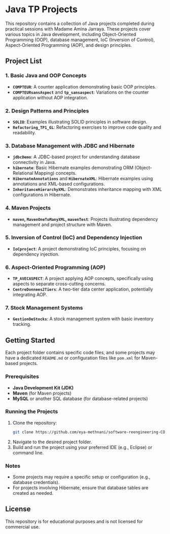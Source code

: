# Java TP Projects

This repository contains a collection of Java projects completed during practical sessions with Madame Amina Jarraya. These projects cover various topics in Java development, including Object-Oriented Programming (OOP), database management, IoC (Inversion of Control), Aspect-Oriented Programming (AOP), and design principles.

## Project List

### 1. Basic Java and OOP Concepts
- **`COMPTEUR`**: A counter application demonstrating basic OOP principles.
- **`COMPTEURsansAspect`** and **`tp_sansaspect`**: Variations on the counter application without AOP integration.

### 2. Design Patterns and Principles
- **`SOLID`**: Examples illustrating SOLID principles in software design.
- **`Refactoring_TP1_GL`**: Refactoring exercises to improve code quality and readability.

### 3. Database Management with JDBC and Hibernate
- **`jdbcDemo`**: A JDBC-based project for understanding database connectivity in Java.
- **`hibernate`**: Basic Hibernate examples demonstrating ORM (Object-Relational Mapping) concepts.
- **`HibernateAnnotations`** and **`HibernateXML`**: Hibernate examples using annotations and XML-based configurations.
- **`InheritanceHierarchyXML`**: Demonstrates inheritance mapping with XML configurations in Hibernate.

### 4. Maven Projects
- **`maven`, `MavenOneToManyXML`, `mavenTest`**: Projects illustrating dependency management and project structure with Maven.

### 5. Inversion of Control (IoC) and Dependency Injection
- **`IoCproject`**: A project demonstrating IoC principles, focusing on dependency injection.

### 6. Aspect-Oriented Programming (AOP)
- **`TP_AVECASPECT`**: A project applying AOP concepts, specifically using aspects to separate cross-cutting concerns.
- **`CentreDonnees2Tiers`**: A two-tier data center application, potentially integrating AOP.

### 7. Stock Management Systems
- **`GestionDeStocks`**: A stock management system with basic inventory tracking.

## Getting Started

Each project folder contains specific code files, and some projects may have a dedicated `README.md` or configuration files like `pom.xml` for Maven-based projects.

### Prerequisites

- **Java Development Kit (JDK)**
- **Maven** (for Maven projects)
- **MySQL** or another SQL database (for database-related projects)

### Running the Projects

1. Clone the repository:
   ```bash
   git clone https://github.com/eya-methnani/software-reengineering-COURSE.git
   ```
2. Navigate to the desired project folder.
3. Build and run the project using your preferred IDE (e.g., Eclipse) or command line.

### Notes

- Some projects may require a specific setup or configuration (e.g., database credentials).
- For projects involving Hibernate, ensure that database tables are created as needed.

## License

This repository is for educational purposes and is not licensed for commercial use.
